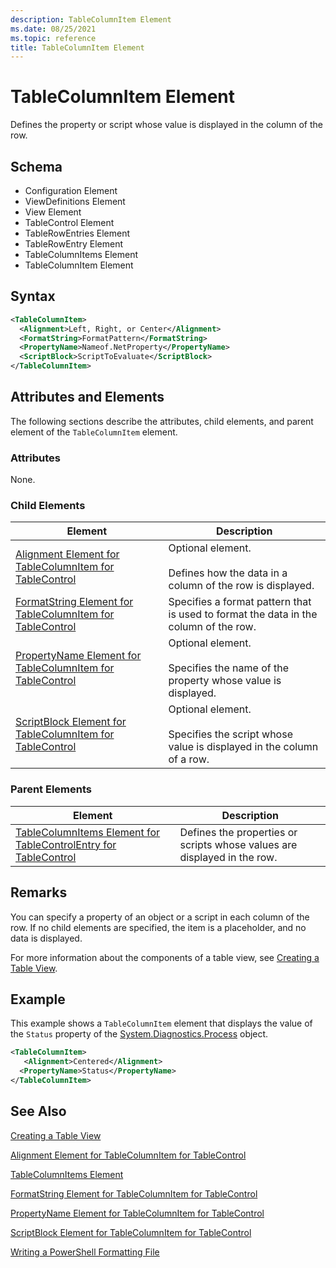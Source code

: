 ```yaml
---
description: TableColumnItem Element
ms.date: 08/25/2021
ms.topic: reference
title: TableColumnItem Element
---
```

# TableColumnItem Element

Defines the property or script whose value is displayed in the column of the row.

## Schema

- Configuration Element
- ViewDefinitions Element
- View Element
- TableControl Element
- TableRowEntries Element
- TableRowEntry Element
- TableColumnItems Element
- TableColumnItem Element

## Syntax

```xml
<TableColumnItem>
  <Alignment>Left, Right, or Center</Alignment>
  <FormatString>FormatPattern</FormatString>
  <PropertyName>Nameof.NetProperty</PropertyName>
  <ScriptBlock>ScriptToEvaluate</ScriptBlock>
</TableColumnItem>
```

## Attributes and Elements

The following sections describe the attributes, child elements, and parent element of the
`TableColumnItem` element.

### Attributes

None.

### Child Elements

|Element|Description|
|-------------|-----------------|
|[Alignment Element for TableColumnItem for TableControl](./alignment-element-for-tablecolumnitem-for-tablecontrol-format.md)|Optional element.<br /><br /> Defines how the data in a column of the row is displayed.|
|[FormatString Element for TableColumnItem for TableControl](./formatstring-element-for-tablecolumnitem-for-tablecontrol-format.md)|Specifies a format pattern that is used to format the data in the column of the row.|
|[PropertyName Element for TableColumnItem for TableControl](./propertyname-element-for-tablecolumnitem-for-tablecontrol-format.md)|Optional element.<br /><br /> Specifies the name of the property whose value is displayed.|
|[ScriptBlock Element for TableColumnItem for TableControl](./scriptblock-element-for-tablecolumnitem-for-tablecontrol-format.md)|Optional element.<br /><br /> Specifies the script whose value is displayed in the column of a row.|

### Parent Elements

|Element|Description|
|-------------|-----------------|
|[TableColumnItems Element for TableControlEntry for TableControl](./tablecolumnitems-element-for-tablerowentry-for-tablecontrol-format.md)|Defines the properties or scripts whose values are displayed in the row.|

## Remarks

You can specify a property of an object or a script in each column of the row. If no child elements
are specified, the item is a placeholder, and no data is displayed.

For more information about the components of a table view, see [Creating a Table View](./creating-a-table-view.md).

## Example

This example shows a `TableColumnItem` element that displays the value of the `Status` property of
the [System.Diagnostics.Process](/dotnet/api/System.Diagnostics.Process) object.

```xml
<TableColumnItem>
   <Alignment>Centered</Alignment>
  <PropertyName>Status</PropertyName>
</TableColumnItem>

```

## See Also

[Creating a Table View](./creating-a-table-view.md)

[Alignment Element for TableColumnItem for TableControl](./alignment-element-for-tablecolumnitem-for-tablecontrol-format.md)

[TableColumnItems Element](./tablecolumnitems-element-for-tablerowentry-for-tablecontrol-format.md)

[FormatString Element for TableColumnItem for TableControl](./formatstring-element-for-tablecolumnitem-for-tablecontrol-format.md)

[PropertyName Element for TableColumnItem for TableControl](./propertyname-element-for-tablecolumnitem-for-tablecontrol-format.md)

[ScriptBlock Element for TableColumnItem for TableControl](./scriptblock-element-for-tablecolumnitem-for-tablecontrol-format.md)

[Writing a PowerShell Formatting File](./writing-a-powershell-formatting-file.md)

